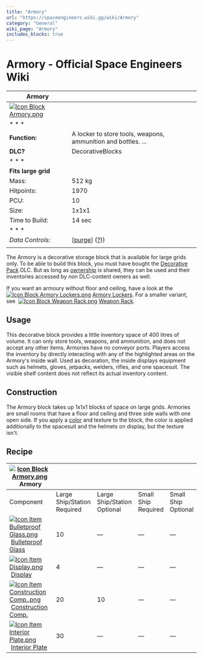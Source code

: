 ```yaml
---
title: "Armory"
url: "https://spaceengineers.wiki.gg/wiki/Armory"
category: "General"
wiki_page: "Armory"
includes_blocks: true
---
```


# Armory - Official Space Engineers Wiki

| Armory |     |
| --- | --- |
| [![Icon Block Armory.png](https://spaceengineers.wiki.gg/images/d/de/Icon_Block_Armory.png?59b10c)](https://spaceengineers.wiki.gg/wiki/File:Icon_Block_Armory.png) |     |
| * * * |     |
| **Function:** | A locker to store tools, weapons, ammunition and bottles. ... |
| **DLC?** | DecorativeBlocks |
| * * * |     |
| **Fits large grid** |     |
| Mass: | 512 kg |
| Hitpoints: | 1970 |
| PCU: | 10  |
| Size: | 1x1x1 |
| Time to Build: | 14 sec |
| * * * |     |
| _Data Controls:_ | \[[purge](https://spaceengineers.wiki.gg/wiki/Armory?action=purge)\] ([?](https://spaceengineers.wiki.gg/wiki/Template:Info_Block))) |
|     |     |

The Armory is a decorative storage block that is available for large grids only. To be able to build this block, you must have bought the [Decorative Pack](https://spaceengineers.wiki.gg/wiki/Decorative_Pack "Decorative Pack") DLC. But as long as [ownership](https://spaceengineers.wiki.gg/wiki/Ownership "Ownership") is shared, they can be used and their inventories accessed by non DLC-content owners as well.

If you want an armoury without floor and ceiling, have a look at the  [![Icon Block Armory Lockers.png](https://spaceengineers.wiki.gg/images/thumb/3/3e/Icon_Block_Armory_Lockers.png/21px-Icon_Block_Armory_Lockers.png?4ce5a8)](https://spaceengineers.wiki.gg/wiki/Armory_Lockers "Armory Lockers") [Armory Lockers](https://spaceengineers.wiki.gg/wiki/Armory_Lockers "Armory Lockers"). For a smaller variant, see  [![Icon Block Weapon Rack.png](https://spaceengineers.wiki.gg/images/thumb/4/4d/Icon_Block_Weapon_Rack.png/21px-Icon_Block_Weapon_Rack.png?7f016f)](https://spaceengineers.wiki.gg/wiki/Weapon_Rack "Weapon Rack") [Weapon Rack](https://spaceengineers.wiki.gg/wiki/Weapon_Rack "Weapon Rack").

## Usage

This decorative block provides a little inventory space of 400 litres of volume. It can only store tools, weapons, and ammunition, and does not accept any other items. Armories have no conveyor ports. Players access the inventory by directly interacting with any of the highlighted areas on the Armory's inside wall. Used as decoration, the inside displays equipment such as helmets, gloves, jetpacks, welders, rifles, and one spacesuit. The visible shelf content does not reflect its actual inventory content.

## Construction

The Armory block takes up 1x1x1 blocks of space on large grids. Armories are small rooms that have a floor and ceiling and three side walls with one open side. If you apply a [color](https://spaceengineers.wiki.gg/wiki/Color "Color") and texture to the block, the color is applied additionally to the spacesuit and the helmets on display, but the texture isn't.

## Recipe

| [![Icon Block Armory.png](https://spaceengineers.wiki.gg/images/thumb/d/de/Icon_Block_Armory.png/21px-Icon_Block_Armory.png?59b10c)](https://spaceengineers.wiki.gg/wiki/Armory "Armory") Armory |     |     |     |     |
| --- | --- | --- | --- | --- |
| Component | Large Ship/Station  <br>Required | Large Ship/Station  <br>Optional | Small Ship  <br>Required | Small Ship  <br>Optional |
| [![Icon Item Bulletproof Glass.png](https://spaceengineers.wiki.gg/images/thumb/c/c1/Icon_Item_Bulletproof_Glass.png/21px-Icon_Item_Bulletproof_Glass.png?1941ea)](https://spaceengineers.wiki.gg/wiki/Bulletproof_Glass "Bulletproof Glass") [Bulletproof Glass](https://spaceengineers.wiki.gg/wiki/Bulletproof_Glass "Bulletproof Glass") | 10  | —   | —   | —   |
| [![Icon Item Display.png](https://spaceengineers.wiki.gg/images/thumb/4/44/Icon_Item_Display.png/21px-Icon_Item_Display.png?a444bc)](https://spaceengineers.wiki.gg/wiki/Display "Display") [Display](https://spaceengineers.wiki.gg/wiki/Display "Display") | 4   | —   | —   | —   |
| [![Icon Item Construction Comp..png](https://spaceengineers.wiki.gg/images/thumb/4/45/Icon_Item_Construction_Comp..png/21px-Icon_Item_Construction_Comp..png?cdc26f)](https://spaceengineers.wiki.gg/wiki/Construction_Comp. "Construction Comp.") [Construction Comp.](https://spaceengineers.wiki.gg/wiki/Construction_Comp. "Construction Comp.") | 20  | 10  | —   | —   |
| [![Icon Item Interior Plate.png](https://spaceengineers.wiki.gg/images/thumb/7/77/Icon_Item_Interior_Plate.png/21px-Icon_Item_Interior_Plate.png?d80f8e)](https://spaceengineers.wiki.gg/wiki/Interior_Plate "Interior Plate") [Interior Plate](https://spaceengineers.wiki.gg/wiki/Interior_Plate "Interior Plate") | 30  | —   | —   | —   |